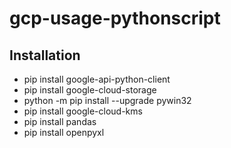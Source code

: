 # gcp-usage-pythonscript

## Installation

- pip install google-api-python-client
- pip install google-cloud-storage
- python -m pip install --upgrade pywin32
- pip install google-cloud-kms
- pip install pandas
- pip install openpyxl
